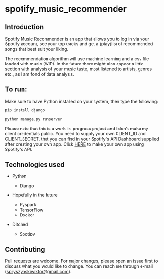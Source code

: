 # spotify_music_recommender

## Introduction
Spotify Music Recommender is an app that allows you to log in via your Spotify account, see your top tracks and get a (play)list of recommended songs that best suit your liking.

The recommendation algorithm will use machine learning and a csv file loaded with music (WIP).
In the future there might also appear a little section with analysis of your music taste, most listened to artists, genres etc., as I am fond of data analysis.

## To run:
Make sure to have Python installed on your system, then type the following:

```bash
pip install django

python manage.py runserver
```

Please note that this is a work-in-progress project and I don't make my client credentials public.
You need to supply your own CLIENT_ID and CLIENT_SECRET, that you can find in your Spotify's API Dashboard supplied after creating your own app.
Click [HERE](https://developer.spotify.com/dashboard) to make your own app using Spotify's API.


## Technologies used

- Python
    - Django
    
- Hopefully in the future
    - Pyspark 
    - TensorFlow
    - Docker 

- Ditched
    - Spotipy

## Contributing

Pull requests are welcome. For major changes, please open an issue first
to discuss what you would like to change.
You can reach me through e-mail (spryszynskiwiktor@gmail.com).